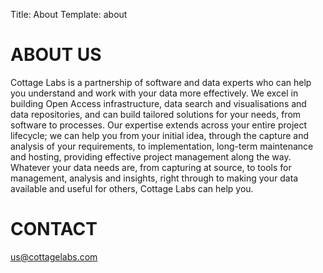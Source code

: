 Title: About
Template: about

# ABOUT US

Cottage Labs is a partnership of software and data experts who can help you understand and work with your data more effectively. We excel in building Open Access infrastructure, data search and visualisations and data repositories, and can build tailored solutions for your needs, from software to processes.  Our expertise extends across your entire project lifecycle; we can help you from your initial idea, through the capture and analysis of your requirements, to implementation, long-term maintenance and hosting, providing effective project management along the way. Whatever your data needs are, from capturing at source, to tools for management, analysis and insights, right through to making your data available and useful for others, Cottage Labs can help you.

# CONTACT

<span class="tag tag--red">[<i class="fa fa-envelope"></i> us@cottagelabs.com](mailto:us@cottagelabs.com)</span><br>


